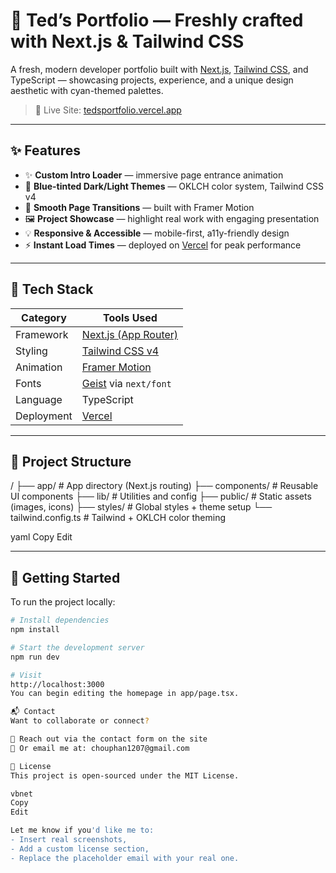# 🧠 Ted’s Portfolio — Freshly crafted with Next.js & Tailwind CSS

A fresh, modern developer portfolio built with [Next.js](https://nextjs.org), [Tailwind CSS](https://tailwindcss.com), and TypeScript — showcasing projects, experience, and a unique design aesthetic with cyan-themed palettes.

> 🔗 Live Site: [tedsportfolio.vercel.app](https://tedsportfolio.vercel.app)

---

## ✨ Features

- ✨ **Custom Intro Loader** — immersive page entrance animation
- 🎨 **Blue-tinted Dark/Light Themes** — OKLCH color system, Tailwind CSS v4
- 🎥 **Smooth Page Transitions** — built with Framer Motion
- 🖼️ **Project Showcase** — highlight real work with engaging presentation
- 💡 **Responsive & Accessible** — mobile-first, a11y-friendly design
- ⚡ **Instant Load Times** — deployed on [Vercel](https://vercel.com) for peak performance

---

## 🔧 Tech Stack

| Category        | Tools Used                                          |
|-----------------|-----------------------------------------------------|
| Framework       | [Next.js (App Router)](https://nextjs.org)          |
| Styling         | [Tailwind CSS v4](https://tailwindcss.com)          |
| Animation       | [Framer Motion](https://www.framer.com/motion/)     |
| Fonts           | [Geist](https://vercel.com/font) via `next/font`    |
| Language        | TypeScript                                          |
| Deployment      | [Vercel](https://vercel.com)                        |

---

## 📂 Project Structure

/
├── app/ # App directory (Next.js routing)
├── components/ # Reusable UI components
├── lib/ # Utilities and config
├── public/ # Static assets (images, icons)
├── styles/ # Global styles + theme setup
└── tailwind.config.ts # Tailwind + OKLCH color theming

yaml
Copy
Edit

---

## 🚀 Getting Started

To run the project locally:

```bash
# Install dependencies
npm install

# Start the development server
npm run dev

# Visit
http://localhost:3000
You can begin editing the homepage in app/page.tsx.

📬 Contact
Want to collaborate or connect?

📨 Reach out via the contact form on the site
📧 Or email me at: chouphan1207@gmail.com

📄 License
This project is open-sourced under the MIT License.

vbnet
Copy
Edit

Let me know if you'd like me to:
- Insert real screenshots,
- Add a custom license section,
- Replace the placeholder email with your real one.